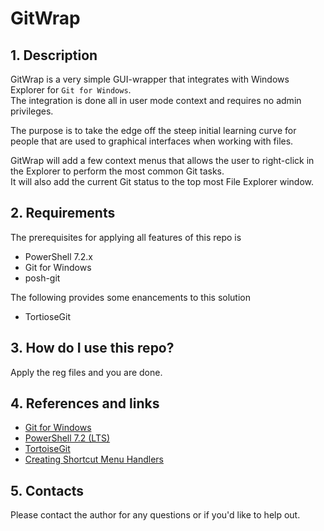 # GitWrap

## 1. Description

GitWrap is a very simple GUI-wrapper that integrates with Windows Explorer for `Git for Windows`.  
The integration is done all in user mode context and requires no admin privileges.

The purpose is to take the edge off the steep initial learning curve for people that are used to graphical interfaces when working with files.

GitWrap will add a few context menus that allows the user to right-click in the Explorer to perform the most common Git tasks.  
It will also add the current Git status to the top most File Explorer window.

## 2. Requirements

The prerequisites for applying all features of this repo is

* PowerShell 7.2.x
* Git for Windows
* posh-git

The following provides some enancements to this solution

* TortioseGit

## 3. How do I use this repo?

Apply the reg files and you are done.

## 4. References and links

* [Git for Windows][1]
* [PowerShell 7.2 (LTS)][2]
* [TortoiseGit][3]
* [Creating Shortcut Menu Handlers][4]

## 5. Contacts

Please contact the author for any questions or if you'd like to help out.

[1]:https://gitforwindows.org/
[2]:https://learn.microsoft.com/en-us/powershell/scripting/whats-new/what-s-new-in-powershell-72?view=powershell-7.2
[3]:https://tortoisegit.org/download/
[4]:https://learn.microsoft.com/en-us/windows/win32/shell/context-menu-handlers
